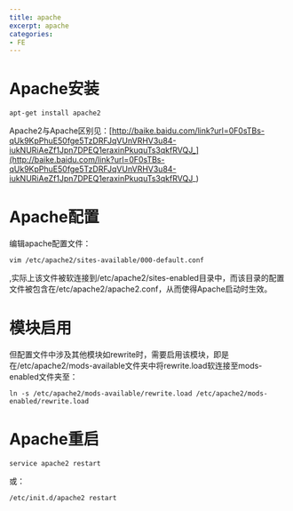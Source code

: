 ```yaml
---
title: apache
excerpt: apache
categories: 
- FE
---
```




# Apache安装
```
apt-get install apache2
```
Apache2与Apache区别见：[http://baike.baidu.com/link?url=0F0sTBs-qUk9KpPhuE50fge5TzDRFJqVUnVRHV3u84-iukNURiAeZf1Jpn7DPEQ1eraxinPkuquTs3qkfRVQJ_](http://baike.baidu.com/link?url=0F0sTBs-qUk9KpPhuE50fge5TzDRFJqVUnVRHV3u84-iukNURiAeZf1Jpn7DPEQ1eraxinPkuquTs3qkfRVQJ_)

# Apache配置
编辑apache配置文件：
```
vim /etc/apache2/sites-available/000-default.conf
```
,实际上该文件被软连接到/etc/apache2/sites-enabled目录中，而该目录的配置文件被包含在/etc/apache2/apache2.conf，从而使得Apache启动时生效。

# 模块启用
但配置文件中涉及其他模块如rewrite时，需要启用该模块，即是在/etc/apache2/mods-available文件夹中将rewrite.load软连接至mods-enabled文件夹至：
```
ln -s /etc/apache2/mods-available/rewrite.load /etc/apache2/mods-enabled/rewrite.load
```

# Apache重启
```
service apache2 restart
```
或：
```
/etc/init.d/apache2 restart
```
